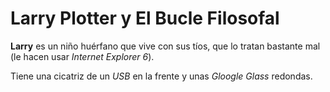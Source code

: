 # Larry Plotter y El Bucle Filosofal

**Larry** es un niño huérfano que vive con sus tíos, 
que lo tratan bastante mal (le hacen usar *Internet Explorer 6*).

Tiene una cicatriz de un *USB* en la frente y unas *Gloogle Glass* redondas.
